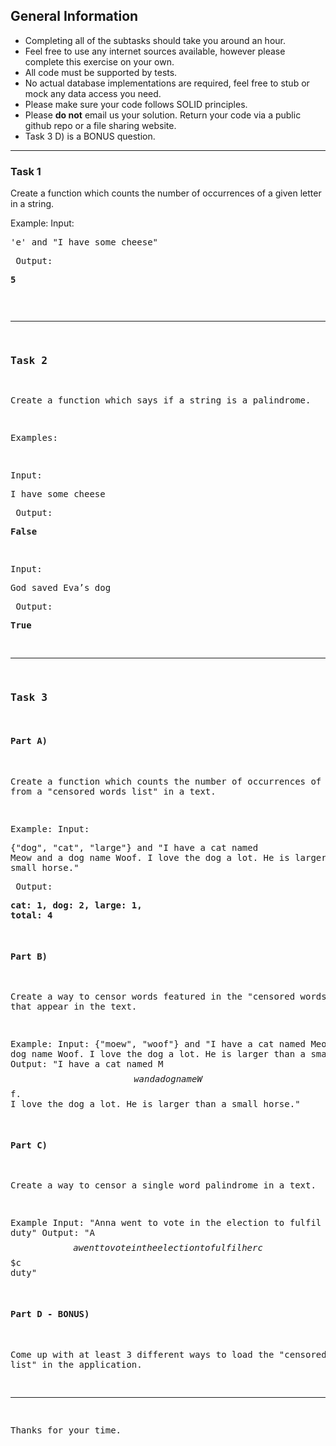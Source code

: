 ## General Information

- Completing all of the subtasks should take you around an hour.
- Feel free to use any internet sources available, however please complete this exercise on your own.
- All code must be supported by tests.
- No actual database implementations are required, feel free to stub or mock any data access you need.
- Please make sure your code follows SOLID principles.
- Please **do not** email us your solution. Return your code via a public github repo or a file sharing website.
- Task 3 D) is a BONUS question.

---

### Task 1

Create a function which counts the number of occurrences of a given letter in a string.

Example:
Input: <pre>'e' and "I have some cheese"<pre>
Output: <pre>**5**<pre>

---

### Task 2

Create a function which says if a string is a palindrome.

Examples:

Input: <pre>I have some cheese</pre>
Output: <pre>**False**</pre>

Input: <pre>God saved Eva’s dog</pre>
Output: <pre>**True**</pre>

---

### Task 3

#### Part A)

Create a function which counts the number of occurrences of words from a "censored words list" in a text.

Example:
Input: <pre>{"dog", "cat", "large"} and "I have a cat named Meow and a dog name Woof. I love the dog a lot. He is larger than a small horse."</pre>
Output: <pre>**cat: 1, dog: 2, large: 1, total: 4**</pre>

#### Part B)

Create a way to censor words featured in the "censored words list" that appear in the text.

Example:
Input: {"moew", "woof"} and "I have a cat named Meow and a dog name Woof. I love the dog a lot. He is larger than a small horse."
Output: "I have a cat named M$$w and a dog name W$$f. I love the dog a lot. He is larger than a small horse."

#### Part C)

Create a way to censor a single word palindrome in a text.

Example
Input: "Anna went to vote in the election to fulfil her civic duty"
Output: "A$$a went to vote in the election to fulfil her c$$$c duty"

#### Part D - BONUS)

Come up with at least 3 different ways to load the "censored words list" in the application.

---

Thanks for your time.
